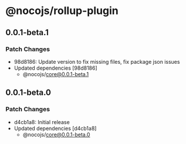 # @nocojs/rollup-plugin

## 0.0.1-beta.1

### Patch Changes

- 98d8186: Update version to fix missing files, fix package json issues
- Updated dependencies [98d8186]
  - @nocojs/core@0.0.1-beta.1

## 0.0.1-beta.0

### Patch Changes

- d4cb1a8: Initial release
- Updated dependencies [d4cb1a8]
  - @nocojs/core@0.0.1-beta.0

